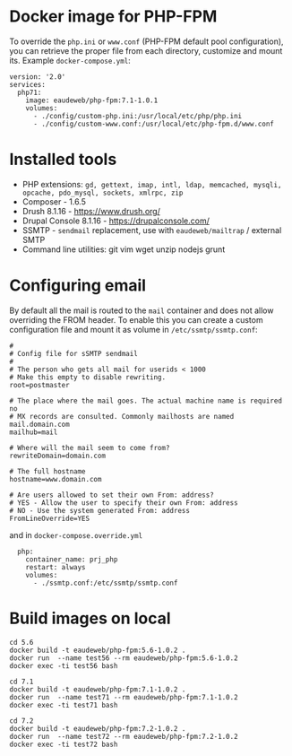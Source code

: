 Docker image for PHP-FPM
========================

To override the `php.ini` or `www.conf` (PHP-FPM default pool configuration), you can retrieve the proper file from each directory, customize and mount its. Example `docker-compose.yml`:

```
version: '2.0'
services:
  php71:
    image: eaudeweb/php-fpm:7.1-1.0.1
    volumes:
      - ./config/custom-php.ini:/usr/local/etc/php/php.ini
      - ./config/custom-www.conf:/usr/local/etc/php-fpm.d/www.conf

```

# Installed tools

- PHP extensions: `gd, gettext, imap, intl, ldap, memcached, mysqli, opcache, pdo_mysql, sockets, xmlrpc, zip`
- Composer - 1.6.5
- Drush 8.1.16 - https://www.drush.org/
- Drupal Console 8.1.16 - https://drupalconsole.com/
- SSMTP - `sendmail` replacement, use with `eaudeweb/mailtrap` / external SMTP
- Command line utilities: git vim wget unzip nodejs grunt

# Configuring email

By default all the mail is routed to the `mail` container and does not allow overriding the FROM header. To enable this you can create a custom configuration file and mount it as volume in `/etc/ssmtp/ssmtp.conf`:

```
#
# Config file for sSMTP sendmail
#
# The person who gets all mail for userids < 1000
# Make this empty to disable rewriting.
root=postmaster

# The place where the mail goes. The actual machine name is required no 
# MX records are consulted. Commonly mailhosts are named mail.domain.com
mailhub=mail

# Where will the mail seem to come from?
rewriteDomain=domain.com

# The full hostname
hostname=www.domain.com

# Are users allowed to set their own From: address?
# YES - Allow the user to specify their own From: address
# NO - Use the system generated From: address
FromLineOverride=YES
```
and in `docker-compose.override.yml`

```
  php:
    container_name: prj_php
    restart: always
    volumes:
      - ./ssmtp.conf:/etc/ssmtp/ssmtp.conf
```

# Build images on local

```
cd 5.6
docker build -t eaudeweb/php-fpm:5.6-1.0.2 .
docker run  --name test56 --rm eaudeweb/php-fpm:5.6-1.0.2
docker exec -ti test56 bash

cd 7.1
docker build -t eaudeweb/php-fpm:7.1-1.0.2 .
docker run  --name test71 --rm eaudeweb/php-fpm:7.1-1.0.2
docker exec -ti test71 bash

cd 7.2
docker build -t eaudeweb/php-fpm:7.2-1.0.2 .
docker run  --name test72 --rm eaudeweb/php-fpm:7.2-1.0.2
docker exec -ti test72 bash

```
